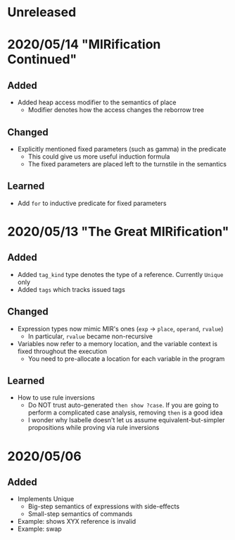 # Unreleased

# 2020/05/14 "MIRification Continued"
## Added

- Added heap access modifier to the semantics of place
  - Modifier denotes how the access changes the reborrow tree

## Changed

- Explicitly mentioned fixed parameters (such as gamma) in the predicate
  - This could give us more useful induction formula
  - The fixed parameters are placed left to the turnstile in the semantics

## Learned

- Add `for` to inductive predicate for fixed parameters

# 2020/05/13 "The Great MIRification"
## Added

- Added `tag_kind` type denotes the type of a reference. Currently `Unique` only
- Added `tags` which tracks issued tags

## Changed

- Expression types now mimic MIR's ones (`exp` -> `place`, `operand`, `rvalue`)
  - In particular, `rvalue` became non-recursive
- Variables now refer to a memory location, and the variable context is fixed throughout the execution
  - You need to pre-allocate a location for each variable in the program

## Learned

- How to use rule inversions
  - Do NOT trust auto-generated `then show ?case`. If you are going to perform a complicated case analysis, removing `then` is a good idea
  - I wonder why Isabelle doesn't let us assume equivalent-but-simpler propositions while proving via rule inversions

# 2020/05/06
## Added

- Implements Unique
  - Big-step semantics of expressions with side-effects
  - Small-step semantics of commands
- Example: shows XYX reference is invalid
- Example: swap

